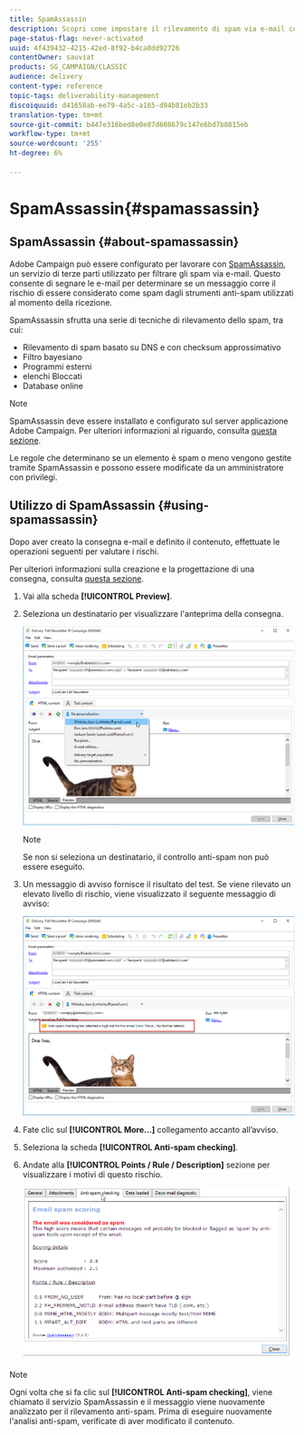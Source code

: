 ```yaml
---
title: SpamAssassin
description: Scopri come impostare il rilevamento di spam via e-mail con SpamAssassin
page-status-flag: never-activated
uuid: 4f439432-4215-42ed-8f92-b4ca8dd92726
contentOwner: sauviat
products: SG_CAMPAIGN/CLASSIC
audience: delivery
content-type: reference
topic-tags: deliverability-management
discoiquuid: d41658ab-ee79-4a5c-a165-d94b81eb2b33
translation-type: tm+mt
source-git-commit: b447e316bed8e0e87d608679c147e6bd7b0815eb
workflow-type: tm+mt
source-wordcount: '255'
ht-degree: 6%

---
```



# SpamAssassin{#spamassassin}

## SpamAssassin {#about-spamassassin}

 Adobe Campaign può essere configurato per lavorare con [SpamAssassin](https://spamassassin.apache.org), un servizio di terze parti utilizzato per filtrare gli spam via e-mail. Questo consente di segnare le e-mail per determinare se un messaggio corre il rischio di essere considerato come spam dagli strumenti anti-spam utilizzati al momento della ricezione.

SpamAssassin sfrutta una serie di tecniche di rilevamento dello spam, tra cui:

* Rilevamento di spam basato su DNS e con checksum approssimativo
* Filtro bayesiano
* Programmi esterni
* elenchi Bloccati
* Database online

>[!NOTE]
>
>SpamAssassin deve essere installato e configurato sul server  applicazione Adobe Campaign. Per ulteriori informazioni al riguardo, consulta [questa sezione](../../installation/using/configuring-spamassassin.md).
>
>Le regole che determinano se un elemento è spam o meno vengono gestite tramite SpamAssassin e possono essere modificate da un amministratore con privilegi.

## Utilizzo di SpamAssassin {#using-spamassassin}

Dopo aver creato la consegna e-mail e definito il contenuto, effettuate le operazioni seguenti per valutare i rischi.

Per ulteriori informazioni sulla creazione e la progettazione di una consegna, consulta [questa sezione](../../delivery/using/about-email-channel.md).

1. Vai alla scheda **[!UICONTROL Preview]**. 
1. Seleziona un destinatario per visualizzare l&#39;anteprima della consegna.

   ![](assets/s_tn_del_preview_spamassassin_recipient.png)

   >[!NOTE]
   >
   >Se non si seleziona un destinatario, il controllo anti-spam non può essere eseguito.

1. Un messaggio di avviso fornisce il risultato del test. Se viene rilevato un elevato livello di rischio, viene visualizzato il seguente messaggio di avviso:

   ![](assets/s_tn_del_preview_spamassassin_ko.png)

1. Fate clic sul **[!UICONTROL More...]** collegamento accanto all’avviso.
1. Seleziona la scheda **[!UICONTROL Anti-spam checking]**.
1. Andate alla **[!UICONTROL Points / Rule / Description]** sezione per visualizzare i motivi di questo rischio.

   ![](assets/s_tn_del_msg_spamassassin_ko.png)

>[!NOTE]
>
>Ogni volta che si fa clic sul **[!UICONTROL Anti-spam checking]**, viene chiamato il servizio SpamAssassin e il messaggio viene nuovamente analizzato per il rilevamento anti-spam. Prima di eseguire nuovamente l&#39;analisi anti-spam, verificate di aver modificato il contenuto.
